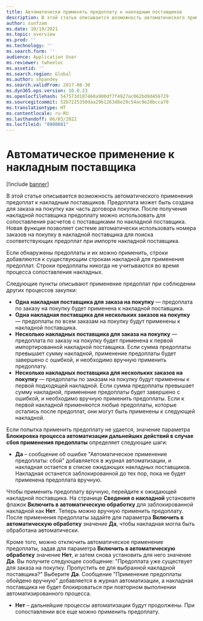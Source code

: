 ```yaml
---
title: Автоматически применять предоплату к накладным поставщиков
description: В этой статье описывается возможность автоматического применения предоплат к накладным поставщиков.
author: sunfzam
ms.date: 10/19/2021
ms.topic: overview
ms.prod: ''
ms.technology: ''
ms.search.form: ''
audience: Application User
ms.reviewer: twheeloc
ms.assetid: ''
ms.search.region: Global
ms.author: shpandey
ms.search.validFrom: 2017-08-30
ms.dyn365.ops.version: 10.0.23
ms.openlocfilehash: 547573d187460a900df7f4927ac062bd9d456729
ms.sourcegitcommit: 52b7225350daa29b1263d8e29c54ac9e20bcca70
ms.translationtype: HT
ms.contentlocale: ru-RU
ms.lasthandoff: 06/03/2022
ms.locfileid: "8900081"
---
```

# <a name="automatically-apply-to-vendor-invoices"></a>Автоматическое применение к накладным поставщика

[!include [banner](../includes/banner.md)]

В этой статье описывается возможность автоматического применения предоплат к накладным поставщиков. Предоплата может быть создана для заказа на покупку как часть договора покупки. После получения накладной поставщика предоплату можно использовать для сопоставления расчетов с поставщиками по накладной поставщика. Новая функция позволяет системе автоматически использовать номера заказов на покупку в накладной поставщика для поиска соответствующих предоплат при импорте накладной поставщика.

Если обнаружены предоплаты и их можно применить, строки добавляются к существующим строкам накладной для применения предоплат. Строки предоплаты никогда не учитываются во время процесса сопоставления накладных.

Следующие пункты описывают применение предоплат при соблюдении других процессов закупки:

- **Одна накладная поставщика для заказа на покупку** — предоплата по заказу на покупку будет применена к накладной поставщика.
- **Одна накладная поставщика для нескольких заказов на покупку** — предоплаты по всем заказам на покупку будут применены к накладной поставщика.
- **Несколько накладных поставщика для заказа на покупку** — предоплата по заказу на покупку будет применена к первой импортированной накладной поставщика. Если сумма предоплаты превышает сумму накладной, применение предоплаты будет завершено с ошибкой, и необходимо вручную применить предоплату.
- **Несколько накладных поставщика для нескольких заказов на покупку** — предоплаты по заказам на покупку будут применены к первой подходящей накладной. Если сумма предоплаты превышает сумму накладной, применение предоплаты будет завершено с ошибкой, и необходимо вручную применить предоплаты. Если к первой накладной применяются любые предоплаты, которые остались после предоплат, они могут быть применены к следующей накладной.

Если попытка применить предоплату не удается, значение параметра **Блокировка процесса автоматизации дальнейших действий в случае сбоя применения предоплаты** определяет следующие шаги:

- **Да** – сообщение об ошибке "Автоматическое применение предоплаты: сбой" добавляется в журнал автоматизации, и накладная остается в списке ожидающих накладных поставщиков. Накладная останется заблокированной до тех пор, пока не будет применена предоплата вручную.

Чтобы применить предоплату вручную, перейдите к ожидающей накладной поставщика. На странице **Сведения о накладной** установите флажок **Включить в автоматическую обработку** для заблокированной накладной как **Нет**. Теперь можно вручную применить предоплату. После применения предоплаты задайте для параметра **Включить в автоматическую обработку** значение **Да**, чтобы накладная могла быть обработана автоматически.

Кроме того, можно отключить автоматическое применение предоплаты, задав для параметра **Включить в автоматическую обработку** значение **Нет**, и затем снова установить для него значение **Да**. Вы получите следующее сообщение: "Предоплата уже существует для заказа на покупку. Пропустить ее для выбранной накладной поставщика?" Выберите **Да**. Сообщение "Применение предоплаты обойдено вручную" добавляется в журнал автоматизации, а накладная поставщика не будет блокироваться при повторном выполнении автоматизированного процесса.

- **Нет** – дальнейшие процессы автоматизации будут продолжены. При сопоставлении все еще можно применить предоплату.
